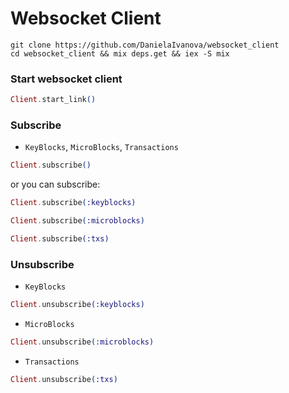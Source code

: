 # Websocket Client

```
git clone https://github.com/DanielaIvanova/websocket_client
cd websocket_client && mix deps.get && iex -S mix
```

### Start websocket client
```elixir
Client.start_link()
```
### Subscribe

- `KeyBlocks`, `MicroBlocks`, `Transactions`
```elixir
Client.subscribe()
```

or you can subscribe:
```elixir
Client.subscribe(:keyblocks)
```
```elixir
Client.subscribe(:microblocks)
```
```elixir
Client.subscribe(:txs)
```

### Unsubscribe 
- `KeyBlocks`
```elixir
Client.unsubscribe(:keyblocks)
```

- `MicroBlocks`
```elixir
Client.unsubscribe(:microblocks)
```

- `Transactions`
```elixir
Client.unsubscribe(:txs)
```



